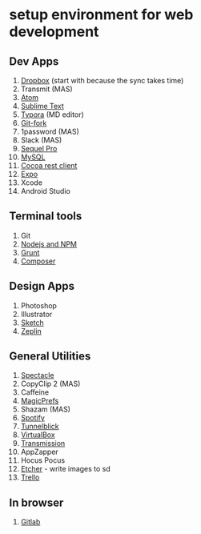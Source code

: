 # setup environment for web development



## Dev Apps

1. [Dropbox](https://www.dropbox.com) (start with because the sync takes time)
2. Transmit (MAS)
3. [Atom](https://atom.io)
4. [Sublime Text](https://www.sublimetext.com)
5. [Typora](https://typora.io) (MD editor)
6. [Git-fork](https://git-fork.com)
7. 1password (MAS)
8. Slack (MAS)
9. [Sequel Pro](https://www.sequelpro.com)
10. [MySQL](https://dev.mysql.com/downloads/mysql/)
11. [Cocoa rest client](https://mmattozzi.github.io/cocoa-rest-client/)
12. [Expo](https://expo.io)
13. Xcode
14. Android Studio


## Terminal tools

1. Git
2. [Nodejs and NPM](https://nodejs.org/en/)
3. [Grunt](https://gruntjs.com)
4. [Composer](https://getcomposer.org)



## Design Apps

1. Photoshop
2. Illustrator
3. [Sketch](https://www.sketchapp.com)
4. [Zeplin](https://zeplin.io)



## General Utilities

1. [Spectacle](https://www.spectacleapp.com)
2. CopyClip 2 (MAS)
3. Caffeine
4. [MagicPrefs](http://magicprefs.com)
5. Shazam (MAS)
6. [Spotify](https://www.spotify.com)
7. [Tunnelblick](https://tunnelblick.net)
8. [VirtualBox](https://www.virtualbox.org)
9. [Transmission](https://transmissionbt.com)
10. AppZapper
11. Hocus Pocus
12. [Etcher](https://etcher.io/) - write images to sd
13. [Trello](https://trello.com)



## In browser

1. [Gitlab](https://gitlab.com)



